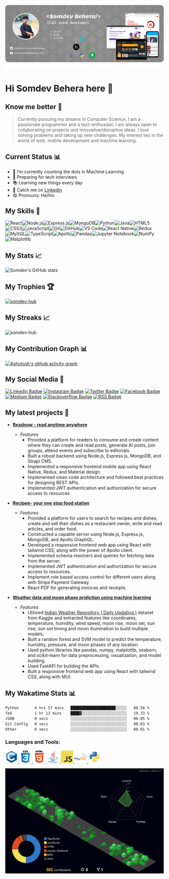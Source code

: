 ![My Profile Header](https://github.com/somdev-hub/github-content/blob/master/github%20header%202.png)

# Hi Somdev Behera here 👋

## Know me better 🚀

<blockquote>
Currently pursuing my dreams in Computer Science, I am a passionate programmer and a tech enthusiast. I am always open to collaborating on projects and innovative/disruptive ideas. I love solving problems and taking up new challenges. My interest lies in the world of web, mobile development and machine learning.
</blockquote>

## Current Status 📊

- 🌱 I’m currently counting the dots in Machine Learning
- 🔭 Preparing for tech interviews
- 📚 Learning new things every day
- 📝 Catch me on [Linkedin](www.linkedin.com/in/somdev-behera)
- 😄 Pronouns: He/his

## My Skills 🚀
<div style="display:flex;flex-wrap:wrap;">
  
<img alt="React" src="https://img.shields.io/badge/-React-45b8d8?style=flat-square&logo=react&logoColor=white" />
<img alt="Node.js" src="https://img.shields.io/badge/-Node.js-43853d?style=flat-square&logo=node.js&logoColor=white" />
<img alt="Express.js" src="https://img.shields.io/badge/Express.js-404D59?style=flat" />
<img alt="MongoDB" src="https://img.shields.io/badge/MongoDB-4EA94B?style=flat" />
<img alt="Python" src="https://img.shields.io/badge/Python-3776AB?style=flat" />
<img alt="Java" src="https://img.shields.io/badge/Java-ED8B00?style=flat" />
<img alt="HTML5" src="https://img.shields.io/badge/HTML5-E34F26?style=flat" />
<img alt="CSS3" src="https://img.shields.io/badge/CSS3-1572B6?style=flat" />
<img alt="JavaScript" src="https://img.shields.io/badge/JavaScript-F7DF1E?style=flat" />
<img alt="Git" src="https://img.shields.io/badge/Git-F05032?style=flat" />
<img alt="GitHub" src="https://img.shields.io/badge/GitHub-181717?style=flat" />
<img alt="VS Code" src="https://img.shields.io/badge/VS%20Code-007ACC?style=flat" />
<img alt="React Native" src="https://img.shields.io/badge/React_Native-20232A?style=flat" />
<img alt="Redux" src="https://img.shields.io/badge/Redux-593D88?style=flat" />
<img alt="MySQL" src="https://img.shields.io/badge/MySQL-00000F?style=flat" />
  <img alt="TypeScript" src="https://img.shields.io/badge/-TypeScript-007ACC?style=flat-square&logo=typescript&logoColor=white" />
    <img alt="Apollo" src="https://img.shields.io/badge/-Apollo%20GraphQL-311C87?style=flat-square&logo=apollo-graphql&logoColor=white" />
    <img alt="Pandas" src="https://img.shields.io/badge/-Pandas-150458?style=flat-square&logo=pandas&logoColor=white" />
    <img alt="Jupyter Notebook" src="https://img.shields.io/badge/-Jupyter%20Notebook-F37626?style=flat-square&logo=jupyter&logoColor=white" />
    <img alt="NumPy" src="https://img.shields.io/badge/-NumPy-013243?style=flat-square&logo=numpy&logoColor=white" />
    <img alt="Matplotlib" src="https://img.shields.io/badge/-Matplotlib-11557C?style=flat-square&logo=matplotlib&logoColor=white" />
</div>


## My Stats 📈

![Somdev's GitHub stats](https://github-readme-stats.vercel.app/api?username=somdev-hub&show_icons=true&theme=radical)

## My Trophies 🏆

<p align="left"> <a href="https://github.com/ryo-ma/github-profile-trophy"><img src="https://github-profile-trophy.vercel.app/?username=somdev-hub" alt="somdev-hub" /></a> </p>

## My Streaks 📈

<p align="left"> <img src="https://github-readme-streak-stats.herokuapp.com/?user=somdev-hub&" alt="somdev-hub" /> </p>

## My Contribution Graph 📊

[![Ashutosh's github activity graph](https://github-readme-activity-graph.vercel.app/graph?username=somdev-hub&bg_color=111113&color=e6e6e6&line=4c9e83&point=403d3d&area=true&hide_border=true)](https://github.com/ashutosh00710/github-readme-activity-graph)

## My Social Media 📱

[![Linkedin Badge](https://img.shields.io/badge/-somdevbehera-blue?style=flat-square&logo=Linkedin&logoColor=white&link=https://www.linkedin.com/in/somdev-behera/)](https://www.linkedin.com/in/somdev-behera/)
[![Instagram Badge](https://img.shields.io/badge/-somdev_behera-purple?style=flat-square&logo=instagram&logoColor=white&link=https://instagram.com/somdev_behera/)](https://instagram.com/somdev_behera)
[![Twitter Badge](https://img.shields.io/badge/-somdevbehera1-blue?style=flat-square&logo=twitter&logoColor=white&link=https://twitter.com/somdevbehera1)](https://twitter.com/somdevbehera1)
[![Facebook Badge](https://img.shields.io/badge/-somdev.behera.9-blue?style=flat-square&logo=facebook&logoColor=white&link=https://www.facebook.com/somdev.behera.9/)](https://www.facebook.com/somdev.behera.9)
[![Medium Badge](https://img.shields.io/badge/-somdevbehera3103-black?style=flat-square&logo=medium&logoColor=white&link=https://medium.com/@somdevbehera3103)](https://medium.com/@somdevbehera3103)
[![Stackoverflow Badge](https://img.shields.io/badge/-somdevbehera-orange?style=flat-square&logo=stackoverflow&logoColor=white&link=https://stackoverflow.com/users/14439217/somdev-behera)](https://stackoverflow.com/users/14439217/somdev-behera)
[![RSS Badge](https://img.shields.io/badge/-somdevbehera3103-orange?style=flat-square&logo=rss&logoColor=white&link=http://feeds.feedburner.com/programmerfoundationblog)](http://feeds.feedburner.com/programmerfoundationblog)

## My latest projects 🚀

- [**Readnow - read anytime anywhere**](https://github.com/somdev-hub/readnow)

  - _Features_
    - Provided a platform for readers to consume and create content where they can create and read posts, generate AI posts, join groups, attend events and subscribe to editorials.
    - Built a robust backend using Node.js, Express.js, MongoDB, and Strapi CMS.
    - Implemented a responsive frontend mobile app using React Native, Redux, and Material design.
    - Implemented clean code architecture and followed best practices for designing REST APIs.
    - Implemented JWT authentication and authorization for secure access to resources.

- [**Recipee- your one stop food station**](https://github.com/somdev-hub/recipee)
  - _Features_
    - Provided a platform for users to search for recipes and dishes, create and sell their dishes as a restaurant owner, write and read articles, and order food.
    - Constructed a capable server using Node.js, Express.js, MongoDB, and Apollo GraphQL.
    - Developed a responsive frontend web app using React with tailwind CSS, along with the power of Apollo client.
    - Implemented schema resolvers and queries for fetching data from the server.
    - Implemented JWT authentication and authorization for secure access to resources.
    - Implement role based access control for different users along with Stripe Payment Gateway.
    - React PDF for generating invoices and receipts.
- [**Weather data and moon phase pridiction using machine learning**](https://github.com/somdev-hub/weather-report)
  - _Features_
    - Utilized [Indian Weather Repository ( Daily Updating )](https://www.kaggle.com/datasets/nelgiriyewithana/indian-weather-repository-daily-snapshot) dataset from Kaggle and extracted features like coordinates, temperature, humidity, wind speed, moon rise, moon set, sun rise, sun set timing and moon illumination to build multiple models.
    - Built a random forest and SVM model to predict the temperature, humidity, pressure, and moon phases of any location.
    - Used python libraries like pandas, numpy, matplotlib, seaborn, and scikit-learn for data preprocessing, visualization, and model building.
    - Used FastAPI for building the APIs.
    - Built a responsive frontend web app using React with tailwind CSS, along with MUI.

## My Wakatime Stats 📊

<!--START_SECTION:waka-->

```txt
Python       4 hrs 57 mins   ████████████████████░░░░░   80.58 %
TeX          1 hr 11 mins    ████▓░░░░░░░░░░░░░░░░░░░░   19.33 %
JSON         0 secs          ░░░░░░░░░░░░░░░░░░░░░░░░░   00.05 %
Git Config   0 secs          ░░░░░░░░░░░░░░░░░░░░░░░░░   00.03 %
Other        0 secs          ░░░░░░░░░░░░░░░░░░░░░░░░░   00.01 %
```

<!--END_SECTION:waka-->

<h3 align="left">Languages and Tools:</h3>

<p align="left"> <a href="https://www.cprogramming.com/" target="_blank"> <img src="https://raw.githubusercontent.com/devicons/devicon/master/icons/c/c-original.svg" alt="c" width="40" height="40"/> </a> <a href="https://www.w3schools.com/css/" target="_blank"> <img src="https://raw.githubusercontent.com/devicons/devicon/master/icons/css3/css3-original-wordmark.svg" alt="css3" width="40" height="40"/> </a> <a href="https://www.w3.org/html/" target="_blank"> <img src="https://raw.githubusercontent.com/devicons/devicon/master/icons/html5/html5-original-wordmark.svg" alt="html5" width="40" height="40"/> </a> <a href="https://www.java.com" target="_blank"> <img src="https://raw.githubusercontent.com/devicons/devicon/master/icons/java/java-original.svg" alt="java" width="40" height="40"/> </a> <a href="https://developer.mozilla.org/en-US/docs/Web/JavaScript" target="_blank"> <img src="https://raw.githubusercontent.com/devicons/devicon/master/icons/javascript/javascript-original.svg" alt="javascript" width="40" height="40"/> </a> <a href="https://www.mysql.com/" target="_blank"> <img src="https://raw.githubusercontent.com/devicons/devicon/master/icons/mysql/mysql-original-wordmark.svg" alt="mysql" width="40" height="40"/> </a> <a href="https://www.python.org" target="_blank"> <img src="https://raw.githubusercontent.com/devicons/devicon/master/icons/python/python-original.svg" alt="python" width="40" height="40"/> </a> </p>

![](./profile-3d-contrib/profile-night-green.svg)
